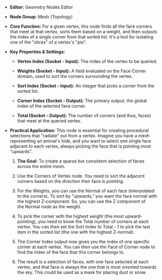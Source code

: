 - **Editor:** Geometry Nodes Editor
    
- **Node Group:** Mesh (Topology)
    
- **Core Function:** For a given vertex, this node finds all the face corners that meet at that vertex, sorts them based on a weight, and then outputs the index of a single corner from that sorted list. It's a tool for isolating one of the "slices" of a vertex's "pie".
    
- **Key Properties & Settings:**
    
    - **Vertex Index (Socket - Input):** The index of the vertex to be queried.
        
    - **Weights (Socket - Input):** A field evaluated on the Face Corner domain, used to sort the corners surrounding the vertex.
        
    - **Sort Index (Socket - Input):** An integer that picks a corner from the sorted list.
        
    - **Corner Index (Socket - Output):** The primary output; the global index of the selected face corner.
        
    - **Total (Socket - Output):** The number of corners (and thus, faces) that meet at the queried vertex.
        
- **Practical Application:** This node is essential for creating procedural selections that "radiate" out from a vertex. Imagine you have a mesh representing an animal's hide, and you want to select one single face adjacent to each vertex, always picking the face that is pointing most "upwards".
    
    1. **The Goal:** To create a sparse but consistent selection of faces across the entire mesh.
        
    2. Use the Corners of Vertex node. You need to sort the adjacent corners based on the direction their face is pointing.
        
    3. For the Weights, you can use the Normal of each face (interpolated to the corners). To sort by "upwards," you want the face normal with the highest Z-component. So, you can use the Z component of the Normal node as the weight.
        
    4. To pick the corner with the highest weight (the most upward-pointing), you need to know the Total number of corners at each vertex. You can then set the Sort Index to Total - 1 to pick the last item in the sorted list (the one with the highest Z-normal).
        
    5. The Corner Index output now gives you the index of one specific corner at each vertex. You can then use the Face of Corner node to find the index of the face that this corner belongs to.
        
    6. The result is a selection of faces, with one face selected at each vertex, and that face is always the one that is most oriented towards the sky. This could be used as a mask for placing dust or snow.